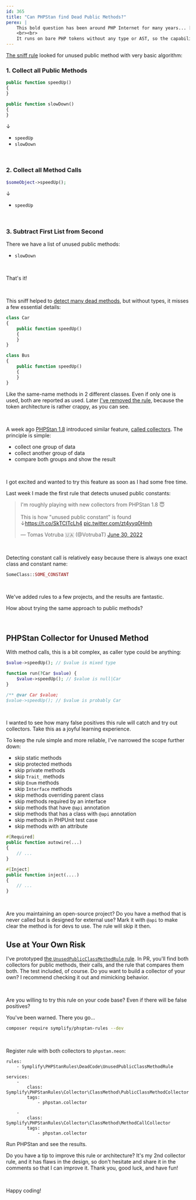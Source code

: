 ```yaml
---
id: 365
title: "Can PHPStan find Dead Public Methods?"
perex: |
    This bold question has been around PHP Internet for many years... [at least since 2008](https://stackoverflow.com/questions/11532/how-can-i-find-unused-functions-in-a-php-project). In 2017 I added [dead public method sniff](https://github.com/symplify/symplify/pull/466) to Symplify Coding Standard.
    <br><br>
    It runs on bare PHP tokens without any type or AST, so the capability was limited. Yet it was able to detect a few unused methods. Now, 5 years later, we maybe have a better solution.
---
```


[The sniff rule](/blog/2019/03/14/remove-dead-public-methdos-from-your-code/) looked for unused public method with very basic algorithm:

### 1. Collect all Public Methods

```php
public function speedUp()
{
}

public function slowDown()
{
}
```

↓

- `speedUp`
- `slowDown`

<br>

### 2. Collect all Method Calls

```php
$someObject->speedUp();
```

↓

- `speedUp`

<br>

### 3. Subtract First List from Second

There we have a list of unused public methods:

- `slowDown`

<br>

That's it!

<br>

This sniff helped to [detect many dead methods](https://github.com/rectorphp/rector-src/commit/3ef5f555b729dfc7758043674c15ea2354af71f2), but without types, it misses a few essential details:

```php
class Car
{
    public function speedUp()
    {
    }
}
```

```php
class Bus
{
    public function speedUp()
    {
    }
}
```

Like the same-name methods in 2 different classes. Even if only one is used, both are reported as used. Later [I've removed the rule](/blog/2019/03/14/remove-dead-public-methods-from-your-code/), because the token architecture is rather crappy, as you can see.

<br>

A week ago [PHPStan 1.8](https://github.com/phpstan/phpstan/releases/tag/1.8.0) introduced similar feature, [called collectors](https://phpstan.org/developing-extensions/collectors).
The principle is simple:

* collect one group of data
* collect another group of data
* compare both groups and show the result

<br>

I got excited and wanted to try this feature as soon as I had some free time.

Last week I made the first rule that detects unused public constants:

<blockquote class="twitter-tweet"><p lang="en" dir="ltr">I&#39;m roughly playing with new collectors from PHPStan 1.8 😇<br><br>This is how &quot;unused public constant&quot; is found ↓<a href="https://t.co/SkTCITcLh4">https://t.co/SkTCITcLh4</a> <a href="https://t.co/zt4yyq0Hmh">pic.twitter.com/zt4yyq0Hmh</a></p>&mdash; Tomas Votruba 🇺🇦 (@VotrubaT) <a href="https://twitter.com/VotrubaT/status/1542459395203911682?ref_src=twsrc%5Etfw">June 30, 2022</a></blockquote>

<br>

Detecting constant call is relatively easy because there is always one exact class and constant name:

```php
SomeClass::SOME_CONSTANT
```

<br>

We've added rules to a few projects, and the results are fantastic.

How about trying the same approach to public methods?

<br>

## PHPStan Collector for Unused Method

With method calls, this is a bit complex, as caller type could be anything:

```php
$value->speedUp(); // $value is mixed type

function run(?Car $value) {
    $value->speedUp(); // $value is null|Car
}

/** @var Car $value;
$value->speedUp(); // $value is probably Car
```

<br>

I wanted to see how many false positives this rule will catch and try out collectors. Take this as a joyful learning experience.

To keep the rule simple and more reliable, I've narrowed the scope further down:

- skip static methods
- skip protected methods
- skip private methods
- skip `Trait_` methods
- skip `Enum` methods
- skip `Interface` methods
- skip methods overriding parent class
- skip methods required by an interface
- skip methods that have `@api` annotation
- skip methods that has a class with `@api` annotation
- skip methods in PHPUnit test case
- skip methods with an attribute


```php
#[Required]
public function autowire(...)
{
    // ...
}

#[Inject]
public function inject(....)
{
    // ...
}
```

<br>

Are you maintaining an open-source project? Do you have a method that is never called but is designed for external use? Mark it with `@api` to make clear the method is for devs to use. The rule will skip it then.


## Use at Your Own Risk

I've prototyped [the `UnusedPublicClassMethodRule` rule](https://github.com/symplify/symplify/pull/4195). In PR, you'll find both collectors for public methods, their calls, and the rule that compares them both. The test included, of course. Do you want to build a collector of your own? I recommend checking it out and mimicking behavior.

<br>

Are you willing to try this rule on your code base? Even if there will be false positives?

You've been warned. There you go...

```bash
composer require symplify/phsptan-rules --dev
```

<br>

Register rule with both collectors to `phpstan.neon`:

```neon
rules:
    - Symplify\PHPStanRules\DeadCode\UnusedPublicClassMethodRule

services:
    -
        class: Symplify\PHPStanRules\Collector\ClassMethod\PublicClassMethodCollector
        tags:
            - phpstan.collector

    -
        class: Symplify\PHPStanRules\Collector\ClassMethod\MethodCallCollector
        tags:
            - phpstan.collector
```

Run PHPStan and see the results.

Do you have a tip to improve this rule or architecture? It's my 2nd collector rule, and it has flaws in the design, so don't hesitate and share it in the comments so that I can improve it. Thank you, good luck, and have fun!

<br>

Happy coding!

<script async src="https://platform.twitter.com/widgets.js" charset="utf-8"></script>
